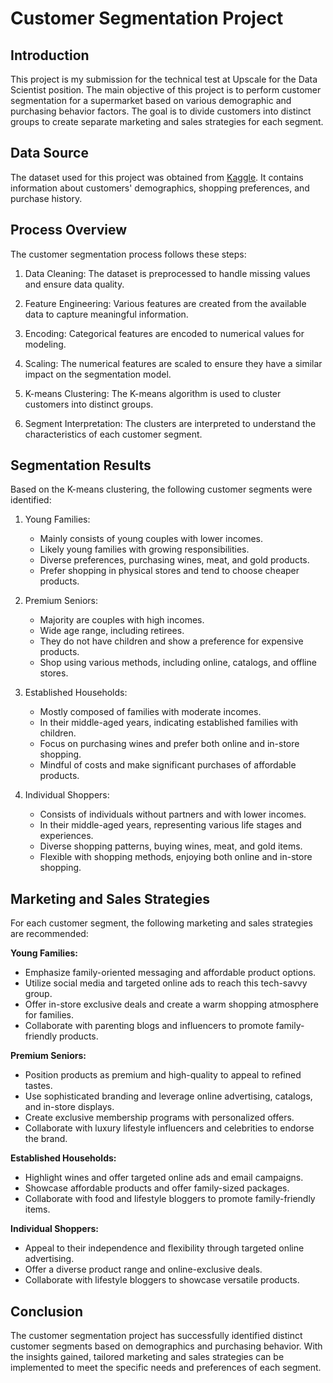 # Customer Segmentation Project

## Introduction

This project is my submission for the technical test at Upscale for the Data Scientist position. The main objective of this project is to perform customer segmentation for a supermarket based on various demographic and purchasing behavior factors. The goal is to divide customers into distinct groups to create separate marketing and sales strategies for each segment.

## Data Source

The dataset used for this project was obtained from [Kaggle](https://www.kaggle.com/datasets/imakash3011/customer-personality-analysis). It contains information about customers' demographics, shopping preferences, and purchase history.

## Process Overview

The customer segmentation process follows these steps:

1. Data Cleaning: The dataset is preprocessed to handle missing values and ensure data quality.

2. Feature Engineering: Various features are created from the available data to capture meaningful information.

3. Encoding: Categorical features are encoded to numerical values for modeling.

4. Scaling: The numerical features are scaled to ensure they have a similar impact on the segmentation model.

5. K-means Clustering: The K-means algorithm is used to cluster customers into distinct groups.

6. Segment Interpretation: The clusters are interpreted to understand the characteristics of each customer segment.

## Segmentation Results

Based on the K-means clustering, the following customer segments were identified:

1. Young Families:
   - Mainly consists of young couples with lower incomes.
   - Likely young families with growing responsibilities.
   - Diverse preferences, purchasing wines, meat, and gold products.
   - Prefer shopping in physical stores and tend to choose cheaper products.

2. Premium Seniors:
   - Majority are couples with high incomes.
   - Wide age range, including retirees.
   - They do not have children and show a preference for expensive products.
   - Shop using various methods, including online, catalogs, and offline stores.

3. Established Households:
   - Mostly composed of families with moderate incomes.
   - In their middle-aged years, indicating established families with children.
   - Focus on purchasing wines and prefer both online and in-store shopping.
   - Mindful of costs and make significant purchases of affordable products.

4. Individual Shoppers:
   - Consists of individuals without partners and with lower incomes.
   - In their middle-aged years, representing various life stages and experiences.
   - Diverse shopping patterns, buying wines, meat, and gold items.
   - Flexible with shopping methods, enjoying both online and in-store shopping.

## Marketing and Sales Strategies

For each customer segment, the following marketing and sales strategies are recommended:

**Young Families:**
- Emphasize family-oriented messaging and affordable product options.
- Utilize social media and targeted online ads to reach this tech-savvy group.
- Offer in-store exclusive deals and create a warm shopping atmosphere for families.
- Collaborate with parenting blogs and influencers to promote family-friendly products.

**Premium Seniors:**
- Position products as premium and high-quality to appeal to refined tastes.
- Use sophisticated branding and leverage online advertising, catalogs, and in-store displays.
- Create exclusive membership programs with personalized offers.
- Collaborate with luxury lifestyle influencers and celebrities to endorse the brand.

**Established Households:**
- Highlight wines and offer targeted online ads and email campaigns.
- Showcase affordable products and offer family-sized packages.
- Collaborate with food and lifestyle bloggers to promote family-friendly items.

**Individual Shoppers:**
- Appeal to their independence and flexibility through targeted online advertising.
- Offer a diverse product range and online-exclusive deals.
- Collaborate with lifestyle bloggers to showcase versatile products.

## Conclusion

The customer segmentation project has successfully identified distinct customer segments based on demographics and purchasing behavior. With the insights gained, tailored marketing and sales strategies can be implemented to meet the specific needs and preferences of each segment.
